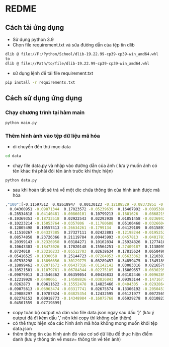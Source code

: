 # REDME

## Cách tải ứng dụng
- Sử dụng python 3.9
- Chọn file requirement.txt và sửa đường dẫn của tệp tin dlib
 ```sh
dlib @ file://F:/Python/School/dlib-19.22.99-cp39-cp39-win_amd64.whl
to
dlib @ file://Path/to/file/dlib-19.22.99-cp39-cp39-win_amd64.whl
```
- sử dụng lệnh để tải file requirement.txt
```sh
pip install -r requirements.txt
```

## Cách sử dụng ứng dụng
### Chạy chương trình tại hàm main
```sh
python main.py
```
### Thêm hình ảnh vào tệp dữ liệu mã hóa
- di chuyển đến thư mục data
```sh
cd data
```
- chạy file data.py và nhập vào đường dẫn của ảnh ( lưu ý muốn ảnh có tên khác thì phải đỏi tên ảnh trước khi thực hiện)
```sh
python data.py
```
- sau khi hoàn tất sẽ trả về một dic chứa thông tin của hình ảnh được mã hóa
```sh
,"100":[-0.11597512  0.02618947  0.00130123 -0.12188529 -0.08373851 -0.10105855
  0.04360951 -0.09871344  0.17023572 -0.05239639  0.16407992 -0.00953881
 -0.28534618 -0.04140481 -0.00860101  0.10799213 -0.1601626  -0.08682193
 -0.19369353 -0.18733518  0.02922543  0.02292938  0.01851458 -0.02369421
 -0.10223214 -0.15853764 -0.0357806  -0.11780688  0.05106468 -0.03266046
  0.12805498  0.10557413 -0.26634261 -0.1799134   0.04129189  0.05158913
 -0.11510267 -0.04337385  0.27327111  0.02422801 -0.12198244 -0.01952529
  0.08574858  0.23726366  0.21119784  0.00445993 -0.0457813  -0.04017832
  0.20399143 -0.32326958  0.03184271  0.10102834  0.25924826  0.1277418
  0.10643303 -0.18473026  0.17020148  0.15564251 -0.27409187  0.11380956
  0.0724018  -0.23216233 -0.05512703  0.02638634  0.17815624  0.06504906
 -0.05416525 -0.1030058   0.25144723 -0.07284853 -0.05633362  0.12103818
 -0.07538298 -0.13896656 -0.30129775  0.03289457  0.34859475  0.13451892
 -0.18899462 -0.02071672 -0.06437316 -0.01142142  0.03083316  0.02165796
 -0.10521501 -0.11079761 -0.06784344 -0.02275105  0.16069657 -0.06302958
 -0.09079013  0.24546362  0.06359054  0.00436833  0.03102446 -0.00962891
 -0.12219928 -0.0490061  -0.14508826 -0.03826843  0.09393144 -0.14716735
  0.0262873   0.09611622 -0.15552478  0.14825466 -0.0404305  -0.02928644
 -0.09075613 -0.06963474 -0.03317741  0.02675574  0.13306192 -0.20504536
  0.29088297  0.19787824 -0.04825354  0.12432595  0.05121977  0.00725655
  0.02278152  0.00918773 -0.14348984 -0.16075768  0.05929278  0.0310823
  0.04501559  0.07719899]
```
- copy toàn bộ output và dán vào file data.json ngay sau dấu '}' (lưu ý output đã đi kèm dấu ',' nên khi copy thì không cần thêm)
-  có thể thực hiện xóa các hình ảnh mã hóa không mong muốn khỏi tệp data.json
- thêm thông tin của hình ảnh đó vào cơ sở dữ liệu để thực hiện điểm danh (lưu ý thông tin về mssv= thông tin về tên ảnh)


